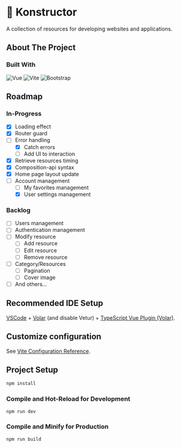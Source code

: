 # 🧱 Konstructor

A collection of resources for developing websites and applications.

## About The Project

### Built With

![Vue](https://img.shields.io/badge/Vue.js-35495E?style=for-the-badge&logo=vuedotjs&logoColor=4FC08D)
![Vite](https://img.shields.io/badge/vite-%23646CFF.svg?style=for-the-badge&logo=vite&logoColor=white)
![Bootstrap](https://img.shields.io/badge/Bootstrap-563D7C?style=for-the-badge&logo=bootstrap&logoColor=white)

## Roadmap

### In-Progress

- [x] Loading effect
- [x] Router guard
- [ ] Error handling
  - [x] Catch errors
  - [ ] Add UI to interaction
- [x] Retrieve resources timing
- [x] Composition-api syntax
- [x] Home page layout update
- [ ] Account management
  - [ ] My favorites management
  - [x] User settings management

### Backlog

- [ ] Users management
- [ ] Authentication management
- [ ] Modify resource
  - [ ] Add resource
  - [ ] Edit resource
  - [ ] Remove resource
- [ ] Category/Resources
  - [ ] Pagination
  - [ ] Cover image
- [ ] And others...

## Recommended IDE Setup

[VSCode](https://code.visualstudio.com/) + [Volar](https://marketplace.visualstudio.com/items?itemName=Vue.volar) (and disable Vetur) + [TypeScript Vue Plugin (Volar)](https://marketplace.visualstudio.com/items?itemName=Vue.vscode-typescript-vue-plugin).

## Customize configuration

See [Vite Configuration Reference](https://vitejs.dev/config/).

## Project Setup

```sh
npm install
```

### Compile and Hot-Reload for Development

```sh
npm run dev
```

### Compile and Minify for Production

```sh
npm run build
```
